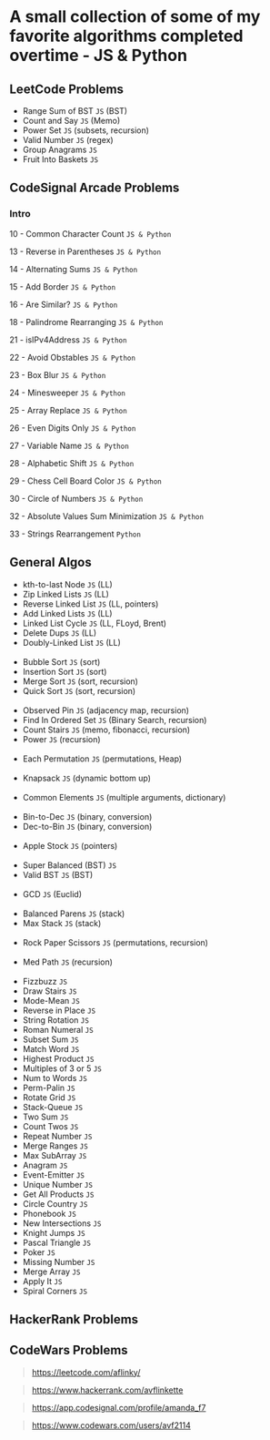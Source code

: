 # A small collection of some of my favorite algorithms completed overtime - JS &amp; Python

## LeetCode Problems
- Range Sum of BST `JS` (BST)
- Count and Say `JS` (Memo)
- Power Set `JS` (subsets, recursion)
- Valid Number `JS` (regex)
- Group Anagrams `JS`
- Fruit Into Baskets `JS`

## CodeSignal Arcade Problems
### Intro
10 -  Common Character Count `JS & Python`

13 -  Reverse in Parentheses `JS & Python`

14 -  Alternating Sums `JS & Python`

15 -  Add Border `JS & Python`

16 -  Are Similar? `JS & Python`

18 -  Palindrome Rearranging `JS & Python`

21 -  isIPv4Address `JS & Python`

22 -  Avoid Obstables `JS & Python`

23 -  Box Blur `JS & Python`

24 -  Minesweeper `JS & Python`

25 -  Array Replace `JS & Python`

26 -  Even Digits Only `JS & Python`

27 -  Variable Name `JS & Python`

28 -  Alphabetic Shift `JS & Python`

29 -  Chess Cell Board Color `JS & Python`

30 -  Circle of Numbers `JS & Python`

32 -  Absolute Values Sum Minimization `JS & Python`

33 -  Strings Rearrangement `Python`

## General Algos
- kth-to-last Node `JS` (LL)
- Zip Linked Lists `JS` (LL)
- Reverse Linked List `JS` (LL, pointers)
- Add Linked Lists `JS` (LL)
- Linked List Cycle `JS` (LL, FLoyd, Brent)
- Delete Dups `JS` (LL)
- Doubly-Linked List `JS` (LL)
<br/><br/>
- Bubble Sort `JS` (sort)
- Insertion Sort `JS` (sort)
- Merge Sort `JS` (sort, recursion)
- Quick Sort `JS` (sort, recursion)
<br/><br/>
- Observed Pin `JS` (adjacency map, recursion)
- Find In Ordered Set `JS` (Binary Search, recursion)
- Count Stairs `JS` (memo, fibonacci, recursion)
- Power `JS` (recursion)
<br/><br/>
- Each Permutation `JS` (permutations, Heap)
<br/><br/>
- Knapsack `JS` (dynamic bottom up)
<br/><br/>
- Common Elements `JS` (multiple arguments, dictionary)
<br/><br/>
- Bin-to-Dec `JS` (binary, conversion)
- Dec-to-Bin `JS` (binary, conversion)
<br/><br/>
- Apple Stock `JS` (pointers)
<br/><br/>
- Super Balanced (BST) `JS`
- Valid BST `JS` (BST)
<br/><br/>
- GCD `JS` (Euclid)
<br/><br/>
- Balanced Parens `JS` (stack)
- Max Stack `JS` (stack)
<br/><br/>
- Rock Paper Scissors `JS` (permutations, recursion)
<br/><br/>
- Med Path `JS` (recursion)
<br/><br/>
- Fizzbuzz `JS`
- Draw Stairs `JS`
- Mode-Mean `JS`
- Reverse in Place `JS`
- String Rotation `JS`
- Roman Numeral `JS`
- Subset Sum `JS`
- Match Word `JS`
- Highest Product `JS`
- Multiples of 3 or 5 `JS`
- Num to Words `JS`
- Perm-Palin `JS`
- Rotate Grid `JS`
- Stack-Queue `JS`
- Two Sum `JS`
- Count Twos `JS`
- Repeat Number `JS`
- Merge Ranges `JS`
- Max SubArray `JS`
- Anagram `JS`
- Event-Emitter `JS`
- Unique Number `JS`
- Get All Products `JS`
- Circle Country `JS`
- Phonebook `JS`
- New Intersections `JS`
- Knight Jumps `JS`
- Pascal Triangle `JS`
- Poker `JS`
- Missing Number `JS`
- Merge Array `JS`
- Apply It `JS`
- Spiral Corners `JS`


## HackerRank Problems

## CodeWars Problems

> https://leetcode.com/aflinky/

> https://www.hackerrank.com/avflinkette

> https://app.codesignal.com/profile/amanda_f7

> https://www.codewars.com/users/avf2114